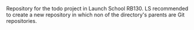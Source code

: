 Repository for the todo project in Launch School RB130. LS recommended to create a new repository in which non of the directory's parents are Git repositories.
